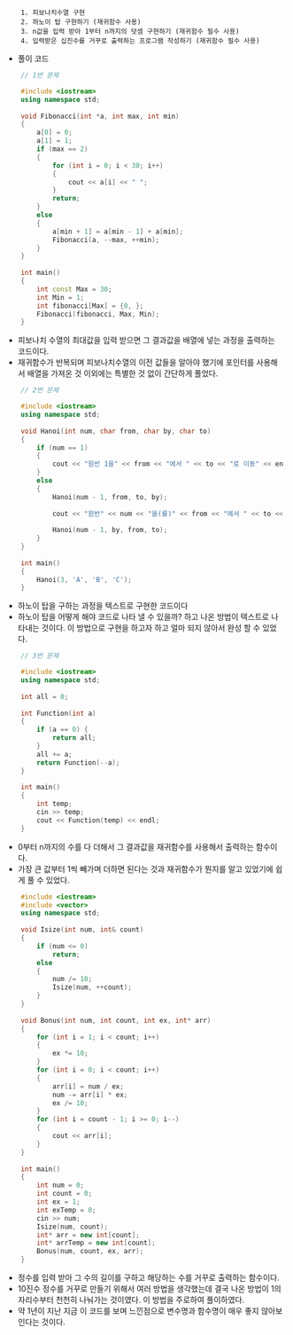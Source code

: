 ```
    1. 피보나치수열 구현
    2. 하노이 탑 구현하기 (재귀함수 사용)
    3. n값을 입력 받아 1부터 n까지의 덧셈 구현하기 (재귀함수 필수 사용)
    4. 입력받은 십진수를 거꾸로 출력하는 프로그램 작성하기 (재귀함수 필수 사용)
```

- 풀이 코드

```cpp
    // 1번 문제

    #include <iostream>
    using namespace std;
    
    void Fibonacci(int *a, int max, int min)
    {
        a[0] = 0;
        a[1] = 1;
        if (max == 2)
        {
            for (int i = 0; i < 30; i++)
            {
                cout << a[i] << " ";
            }
            return;
        }
        else 
        {
            a[min + 1] = a[min - 1] + a[min];
            Fibonacci(a, --max, ++min);
        }
    }
    
    int main()
    {
        int const Max = 30;
        int Min = 1;
        int fibonacci[Max] = {0, };
        Fibonacci(fibonacci, Max, Min);
    }
```

- 피보나치 수열의 최대값을 입력 받으면 그 결과값을 배열에 넣는 과정을 출력하는 코드이다.
- 재귀함수가 반복되며 피보나치수열의 이전 값들을 알아야 했기에 포인터를 사용해서 배열을 가져온 것 이외에는 특별한 것 없이 간단하게 풀었다.

```cpp
    // 2번 문제

    #include <iostream>
    using namespace std;
    
    void Hanoi(int num, char from, char by, char to)
    {
        if (num == 1)
        {
            cout << "원반 1을" << from << "에서 " << to << "로 이동" << endl;
        }
        else 
        {
            Hanoi(num - 1, from, to, by);
    
            cout << "원반" << num << "을(를)" << from << "에서 " << to << "로 이동" << endl;
    
            Hanoi(num - 1, by, from, to);
        }
    }
    
    int main()
    {
        Hanoi(3, 'A', 'B', 'C');
    }
```

- 하노이 탑을 구하는 과정을 텍스트로 구현한 코드이다
- 하노이 탑을 어떻게 해야 코드로 나타 낼 수 있을까? 하고 나온 방법이 텍스트로 나타내는 것이다. 이 방법으로 구현을 하고자 하고 얼마 되지 않아서 완성 할 수 있었다.

```cpp
    // 3번 문제

    #include <iostream>
    using namespace std;
    
    int all = 0;
    
    int Function(int a)
    {
        if (a == 0) {
            return all;
        }
        all += a;
        return Function(--a);
    }
    
    int main()
    {
        int temp;
        cin >> temp;
        cout << Function(temp) << endl;
    }
```

- 0부터 n까지의 수를 다 더해서 그 결과값을 재귀함수를 사용해서 출력하는 함수이다.
- 가장 큰 값부터 1씩 빼가며 더하면 된다는 것과 재귀함수가 뭔지를 알고 있었기에 쉽게 풀 수 있었다.

```cpp
    #include <iostream>
    #include <vector>
    using namespace std;
    
    void Isize(int num, int& count)
    {
        if (num <= 0)
            return;
        else 
        {
            num /= 10;
            Isize(num, ++count);
        }
    }
    
    void Bonus(int num, int count, int ex, int* arr)
    {
        for (int i = 1; i < count; i++)
        {
            ex *= 10;
        }
        for (int i = 0; i < count; i++)
        {
            arr[i] = num / ex;
            num -= arr[i] * ex;
            ex /= 10;
        }
        for (int i = count - 1; i >= 0; i--)
        {
            cout << arr[i];
        }
    }
    
    int main()
    {
        int num = 0;
        int count = 0;
        int ex = 1;
        int exTemp = 0;
        cin >> num;
        Isize(num, count);
        int* arr = new int[count];
        int* arrTemp = new int[count];
        Bonus(num, count, ex, arr);
    }
```

- 정수를 입력 받아 그 수의 길이를 구하고 해당하는 수를 거꾸로 출력하는 함수이다.
- 10진수 정수를 거꾸로 만들기 위해서 여러 방법을 생각했는데 결국 나온 방법이 1의 자리수부터 천천히 나눠가는 것이였다. 이 방법을 주로하여 풀이하였다.
- 약 1년이 지난 지금 이 코드를 보며 느낀점으로 변수명과 함수명이 매우 좋지 않아보인다는 것이다.